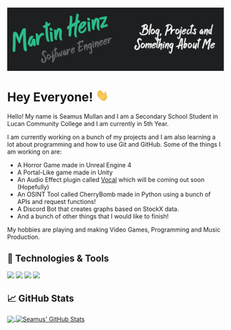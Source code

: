 <!-- More info, tips and tricks for making GitHub Profile README can be found in my article at https://towardsdatascience.com/build-a-stunning-readme-for-your-github-profile-9b80434fe5d7 -->

[![Header](https://raw.githubusercontent.com/SeamusMullan/SeamusMullan/master/readme_header.png "Header")](https://)

# Hey Everyone! <img src="https://raw.githubusercontent.com/SeamusMullan/SeamusMullan/master/wave.gif" width="30px">

Hello! My name is Seamus Mullan and I am a Secondary School Student in Lucan Community College and I am currently in 5th Year.

I am currently working on a bunch of my projects and I am also learning a lot about programming and how to use Git and GitHub.
Some of the things I am working on are:

- A Horror Game made in Unreal Engine 4
- A Portal-Like game made in Unity
- An Audio Effect plugin called [Vocal](Eliminator) which will be coming out soon (Hopefully)
- An OSINT Tool called CherryBomb made in Python using a bunch of APIs and request functions!
- A Discord Bot that creates graphs based on StockX data.
- And a bunch of other things that I would like to finish!

My hobbies are playing and making Video Games, Programming and Music Production.
## 🔧 Technologies & Tools
![](https://img.shields.io/badge/Main_Language-Python-informational?style=for-the-badge&color=2bbc8a)
![](https://img.shields.io/badge/DAW-Ableton-ffffff?style=for-the-badge)
![](https://img.shields.io/badge/Game_Engine-Unity-informational?style=for-the-badge)
![](https://img.shields.io/badge/Game_Engine-Unreal_Engine-informational?style=for-the-badge)
## &#x1f4c8; GitHub Stats

<a href="https://github.com/SeamusMullan/SeamusMullan">
  <img align="center" src="https://github-readme-stats.vercel.app/api/top-langs/?username=SeamusMullan&hide=java,html,tex&title_color=ffffff&text_color=c9cacc&icon_color=2bbc8a&bg_color=1d1f21&langs_count=3" />
</a>
<a href="https://github.com/SeamusMullan/SeamusMullan">
  <img align="center" src="https://github-readme-stats.vercel.app/api?username=SeamusMullan&show_icons=true&line_height=27&count_private=true&title_color=ffffff&text_color=c9cacc&icon_color=2bbc8a&bg_color=1d1f21" alt="Seamus' GitHub Stats" />
</a>

<!-- links to social media-->

[1]: https://github.com/seamusmullan
[2]: https://www.linkedin.com/in/seamusmullan/